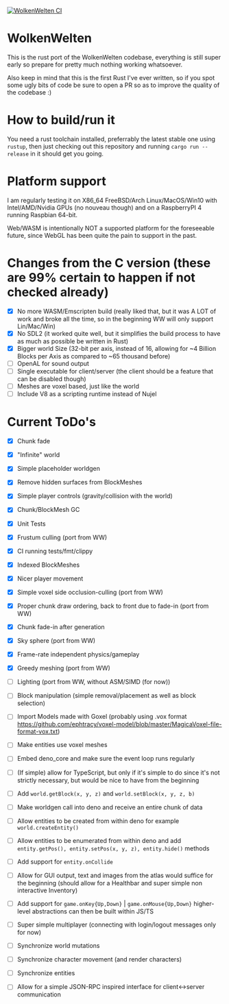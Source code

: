 [![WolkenWelten CI](https://github.com/wolkenwelten/wolkenwelten/actions/workflows/ci.yml/badge.svg?branch=master)](https://github.com/wolkenwelten/wolkenwelten/actions/workflows/ci.yml)

# WolkenWelten
This is the rust port of the WolkenWelten codebase, everything is still super early so prepare for pretty much nothing
working whatsoever.

Also keep in mind that this is the first Rust I've ever written, so if you spot some ugly bits of code
be sure to open a PR so as to improve the quality of the codebase :)

# How to build/run it
You need a rust toolchain installed, preferrably the latest stable one using `rustup`,
then just checking out this repository and running `cargo run --release` in it should get you going.

# Platform support
I am regularly testing it on X86_64 FreeBSD/Arch Linux/MacOS/Win10 with Intel/AMD/Nvidia GPUs (no nouveau though) and on a RaspberryPI 4 running Raspbian 64-bit.

Web/WASM is intentionally NOT a supported platform for the foreseeable future, since WebGL has been quite the pain to support in the past.

# Changes from the C version (these are 99% certain to happen if not checked already)
- [X] No more WASM/Emscripten build (really liked that, but it was A LOT of work and broke all the time, so in the beginning WW will only support Lin/Mac/Win)
- [X] No SDL2 (it worked quite well, but it simplifies the build process to have as much as possible be written in Rust)
- [X] Bigger world Size (32-bit per axis, instead of 16, allowing for ~4 Billion Blocks per Axis as compared to ~65 thousand before)
- [ ] OpenAL for sound output
- [ ] Single executable for client/server (the client should be a feature that can be disabled though)
- [ ] Meshes are voxel based, just like the world
- [ ] Include V8 as a scripting runtime instead of Nujel

# Current ToDo's
- [X] Chunk fade
- [X] "Infinite" world
- [X] Simple placeholder worldgen
- [X] Remove hidden surfaces from BlockMeshes
- [X] Simple player controls (gravity/collision with the world)
- [X] Chunk/BlockMesh GC
- [X] Unit Tests
- [X] Frustum culling (port from WW)
- [X] CI running tests/fmt/clippy
- [X] Indexed BlockMeshes
- [X] Nicer player movement
- [X] Simple voxel side occlusion-culling (port from WW)
- [X] Proper chunk draw ordering, back to front due to fade-in (port from WW)
- [X] Chunk fade-in after generation
- [X] Sky sphere (port from WW)
- [X] Frame-rate independent physics/gameplay
- [X] Greedy meshing (port from WW)
- [ ] Lighting (port from WW, without ASM/SIMD (for now))
- [ ] Block manipulation (simple removal/placement as well as block selection)
- [ ] Import Models made with Goxel (probably using .vox format https://github.com/ephtracy/voxel-model/blob/master/MagicaVoxel-file-format-vox.txt)
- [ ] Make entities use voxel meshes

- [ ] Embed deno_core and make sure the event loop runs regularly
- [ ] (If simple) allow for TypeScript, but only if it's simple to do since it's not strictly necessary, but would be nice to have from the beginning
- [ ] Add `world.getBlock(x, y, z)` and `world.setBlock(x, y, z, b)`
- [ ] Make worldgen call into deno and receive an entire chunk of data
- [ ] Allow entities to be created from within deno for example `world.createEntity()`
- [ ] Allow entities to be enumerated from within deno and add `entity.getPos(), entity.setPos(x, y, z), entity.hide()` methods
- [ ] Add support for `entity.onCollide`
- [ ] Allow for GUI output, text and images from the atlas would suffice for the beginning (should allow for a Healthbar and super simple non interactive Inventory)
- [ ] Add support for `game.onKey{Up,Down}` | `game.onMouse{Up,Down}` higher-level abstractions can then be built within JS/TS

- [ ] Super simple multiplayer (connecting with login/logout messages only for now)
- [ ] Synchronize world mutations
- [ ] Synchronize character movement (and render characters)
- [ ] Synchronize entities
- [ ] Allow for a simple JSON-RPC inspired interface for client<->server communication
